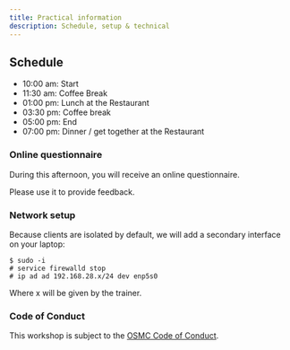 ```yaml
---
title: Practical information
description: Schedule, setup & technical
---
```


## Schedule

- 10:00 am: Start
- 11:30 am: Coffee Break
- 01:00 pm: Lunch at the Restaurant
- 03:30 pm: Coffee break
- 05:00 pm: End
- 07:00 pm: Dinner / get together at the Restaurant

### Online questionnaire

During this afternoon, you will receive an online questionnaire.

Please use it to provide feedback.

### Network setup

Because clients are isolated by default, we will add a secondary interface on
your laptop:

```
$ sudo -i
# service firewalld stop
# ip ad ad 192.168.28.x/24 dev enp5s0
```

Where x will be given by the trainer.

### Code of Conduct

This workshop is subject to the [OSMC Code of
Conduct](https://osmc.de/code-of-conduct/).
